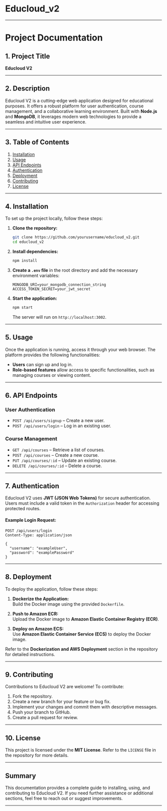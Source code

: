 # Educloud_v2

---

# **Project Documentation**

## **1. Project Title**  
**Educloud V2**  

---

## **2. Description**  
Educloud V2 is a cutting-edge web application designed for educational purposes. It offers a robust platform for user authentication, course management, and a collaborative learning environment. Built with **Node.js** and **MongoDB**, it leverages modern web technologies to provide a seamless and intuitive user experience.

---

## **3. Table of Contents**
1. [Installation](#4-installation)  
2. [Usage](#5-usage)  
3. [API Endpoints](#6-api-endpoints)  
4. [Authentication](#7-authentication)  
5. [Deployment](#8-deployment)  
6. [Contributing](#9-contributing)  
7. [License](#10-license)  

---

## **4. Installation**  
To set up the project locally, follow these steps:

1. **Clone the repository:**
   ```bash
   git clone https://github.com/yourusername/educloud_v2.git
   cd educloud_v2
   ```

2. **Install dependencies:**
   ```bash
   npm install
   ```

3. **Create a `.env` file** in the root directory and add the necessary environment variables:
   ```plaintext
   MONGODB_URI=your_mongodb_connection_string
   ACCESS_TOKEN_SECRET=your_jwt_secret
   ```

4. **Start the application:**
   ```bash
   npm start
   ```
   The server will run on `http://localhost:3002`.

---

## **5. Usage**  
Once the application is running, access it through your web browser. The platform provides the following functionalities:  
- **Users** can sign up and log in.  
- **Role-based features** allow access to specific functionalities, such as managing courses or viewing content.

---

## **6. API Endpoints**  

### **User Authentication**
- `POST /api/users/signup` – Create a new user.  
- `POST /api/users/login` – Log in an existing user.  

### **Course Management**
- `GET /api/courses` – Retrieve a list of courses.  
- `POST /api/courses` – Create a new course.  
- `PUT /api/courses/:id` – Update an existing course.  
- `DELETE /api/courses/:id` – Delete a course.  

---

## **7. Authentication**  
Educloud V2 uses **JWT (JSON Web Tokens)** for secure authentication. Users must include a valid token in the `Authorization` header for accessing protected routes.

#### **Example Login Request:**
```http
POST /api/users/login
Content-Type: application/json

{
  "username": "exampleUser",
  "password": "examplePassword"
}
```

---

## **8. Deployment**  
To deploy the application, follow these steps:

1. **Dockerize the Application:**  
   Build the Docker image using the provided `Dockerfile`.

2. **Push to Amazon ECR:**  
   Upload the Docker image to **Amazon Elastic Container Registry (ECR)**.

3. **Deploy on Amazon ECS:**  
   Use **Amazon Elastic Container Service (ECS)** to deploy the Docker image.

Refer to the **Dockerization and AWS Deployment** section in the repository for detailed instructions.

---

## **9. Contributing**  
Contributions to Educloud V2 are welcome! To contribute:  
1. Fork the repository.  
2. Create a new branch for your feature or bug fix.  
3. Implement your changes and commit them with descriptive messages.  
4. Push your branch to GitHub.  
5. Create a pull request for review.

---

## **10. License**  
This project is licensed under the **MIT License**. Refer to the `LICENSE` file in the repository for more details.

---

## **Summary**  
This documentation provides a complete guide to installing, using, and contributing to Educloud V2. If you need further assistance or additional sections, feel free to reach out or suggest improvements.

--- 
